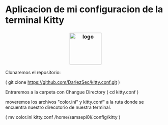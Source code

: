 # Aplicacion de mi configuracion de la terminal Kitty
<h3 align="center"><img src="https://i.imgur.com/ZQI2EYz.png" alt="logo" height="100px"></h3>

Clonaremos el repositorio:

( git clone https://github.com/DarlezSec/kitty.conf.git )
  
Entraremos a la carpeta con Changue Directory
(  cd kitty.conf )
 
 moveremos los archivos "color.ini" y kitty.conf" a la ruta donde se encuentra nuestro direcotorio de nuestra terminal.
 
( mv color.ini kitty.conf /home/samsepi0l/.config/kitty ) 
